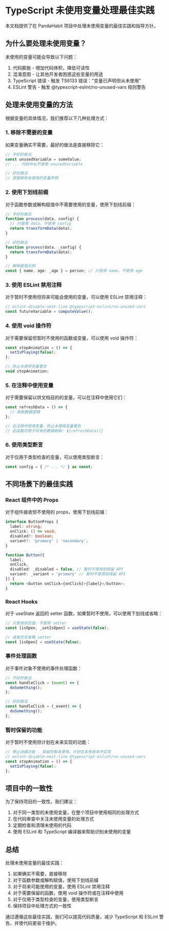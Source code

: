 # TypeScript 未使用变量处理最佳实践

本文档提供了在 PandaHabit 项目中处理未使用变量的最佳实践和指导方针。

## 为什么要处理未使用变量？

未使用的变量可能会导致以下问题：

1. 代码膨胀 - 增加代码体积，降低可读性
2. 混淆意图 - 让其他开发者困惑这些变量的用途
3. TypeScript 错误 - 触发 TS6133 错误："变量已声明但从未使用"
4. ESLint 警告 - 触发 @typescript-eslint/no-unused-vars 规则警告

## 处理未使用变量的方法

根据变量的具体情况，我们推荐以下几种处理方式：

### 1. 移除不需要的变量

如果变量确实不需要，最好的做法是直接移除它：

```typescript
// 不好的做法
const unusedVariable = someValue;
// ... 代码中从不使用 unusedVariable

// 好的做法
// 直接移除未使用的变量声明
```

### 2. 使用下划线前缀

对于函数参数或解构赋值中不需要使用的变量，使用下划线前缀：

```typescript
// 不好的做法
function process(data, config) {
  // 只使用 data，不使用 config
  return transformData(data);
}

// 好的做法
function process(data, _config) {
  return transformData(data);
}

// 解构赋值示例
const { name, age: _age } = person; // 只使用 name，不使用 age
```

### 3. 使用 ESLint 禁用注释

对于暂时不使用但将来可能会使用的变量，可以使用 ESLint 禁用注释：

```typescript
// eslint-disable-next-line @typescript-eslint/no-unused-vars
const futureVariable = computeValue();
```

### 4. 使用 void 操作符

对于需要保留但暂时不使用的函数或变量，可以使用 void 操作符：

```typescript
const stopAnimation = () => {
  setIsPlaying(false);
};

// 防止未使用变量警告
void stopAnimation;
```

### 5. 在注释中使用变量

对于需要保留以供文档目的的变量，可以在注释中使用它们：

```typescript
const refreshData = () => {
  // 刷新数据逻辑
};

// 在注释中使用变量，防止未使用变量警告
// 此函数可用于将来的数据刷新: ${refreshData()}
```

### 6. 使用类型断言

对于仅用于类型检查的变量，可以使用类型断言：

```typescript
const config = { /* ... */ } as const;
```

## 不同场景下的最佳实践

### React 组件中的 Props

对于组件接收但不使用的 props，使用下划线前缀：

```typescript
interface ButtonProps {
  label: string;
  onClick: () => void;
  disabled?: boolean;
  variant?: 'primary' | 'secondary';
}

function Button({ 
  label, 
  onClick, 
  disabled: _disabled = false, // 暂时不使用但保留 API
  variant: _variant = 'primary' // 暂时不使用但保留 API
}) {
  return <button onClick={onClick}>{label}</button>;
}
```

### React Hooks

对于 useState 返回的 setter 函数，如果暂时不使用，可以使用下划线或省略：

```typescript
// 只使用状态值，不使用 setter
const [isOpen, _setIsOpen] = useState(false);

// 或者完全省略 setter
const [isOpen] = useState(false);
```

### 事件处理函数

对于事件对象不使用的事件处理函数：

```typescript
// 不好的做法
const handleClick = (event) => {
  doSomething();
};

// 好的做法
const handleClick = (_event) => {
  doSomething();
};
```

### 暂时保留的功能

对于暂时不使用但计划在未来实现的功能：

```typescript
// 停止动画功能 - 保留但暂未使用，计划在未来版本中实现
// eslint-disable-next-line @typescript-eslint/no-unused-vars
const stopAnimation = () => {
  setIsPlaying(false);
};
```

## 项目中的一致性

为了保持项目的一致性，我们建议：

1. 对于同一类型的未使用变量，在整个项目中使用相同的处理方式
2. 在代码审查中关注未使用变量的处理方式
3. 定期检查和清理未使用的代码
4. 使用 ESLint 和 TypeScript 编译器来帮助识别未使用的变量

## 总结

处理未使用变量的最佳实践：

1. 如果确实不需要，直接移除
2. 对于函数参数或解构赋值，使用下划线前缀
3. 对于将来可能使用的变量，使用 ESLint 禁用注释
4. 对于需要保留的函数，使用 void 操作符或在注释中使用
5. 对于仅用于类型检查的变量，使用类型断言
6. 保持项目中处理方式的一致性

通过遵循这些最佳实践，我们可以提高代码质量，减少 TypeScript 和 ESLint 警告，并使代码更易于维护。
